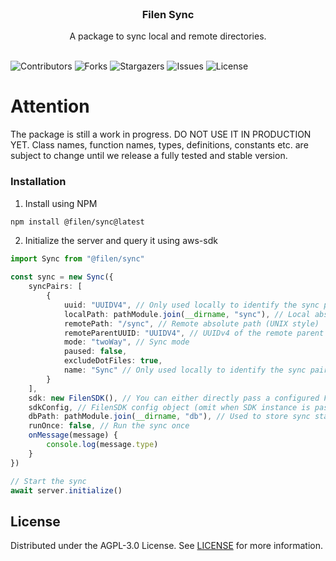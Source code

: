 <br/>
<p align="center">
  <h3 align="center">Filen Sync</h3>

  <p align="center">
    A package to sync local and remote directories.
    <br/>
    <br/>
  </p>
</p>

![Contributors](https://img.shields.io/github/contributors/FilenCloudDienste/filen-sync?color=dark-green) ![Forks](https://img.shields.io/github/forks/FilenCloudDienste/filen-sync?style=social) ![Stargazers](https://img.shields.io/github/stars/FilenCloudDienste/filen-sync?style=social) ![Issues](https://img.shields.io/github/issues/FilenCloudDienste/filen-sync) ![License](https://img.shields.io/github/license/FilenCloudDienste/filen-sync)

# Attention

The package is still a work in progress. DO NOT USE IT IN PRODUCTION YET. Class names, function names, types, definitions, constants etc. are subject to change until we release a fully tested and stable version.

### Installation

1. Install using NPM

```sh
npm install @filen/sync@latest
```

2. Initialize the server and query it using aws-sdk

```typescript
import Sync from "@filen/sync"

const sync = new Sync({
	syncPairs: [
		{
			uuid: "UUIDV4", // Only used locally to identify the sync pair
			localPath: pathModule.join(__dirname, "sync"), // Local absolute path
			remotePath: "/sync", // Remote absolute path (UNIX style)
			remoteParentUUID: "UUIDV4", // UUIDv4 of the remote parent directory
			mode: "twoWay", // Sync mode
			paused: false,
			excludeDotFiles: true,
			name: "Sync" // Only used locally to identify the sync pair
		}
	],
	sdk: new FilenSDK(), // You can either directly pass a configured FilenSDK instance or instantiate a new SDK instance when passing `sdkConfig` (optional)
	sdkConfig, // FilenSDK config object (omit when SDK instance is passed, needed when no SDK instance is passed)
	dbPath: pathModule.join(__dirname, "db"), // Used to store sync state and other data
	runOnce: false, // Run the sync once
	onMessage(message) {
		console.log(message.type)
	}
})

// Start the sync
await server.initialize()
```

## License

Distributed under the AGPL-3.0 License. See [LICENSE](https://github.com/FilenCloudDienste/filen-sync/blob/main/LICENSE.md) for more information.
